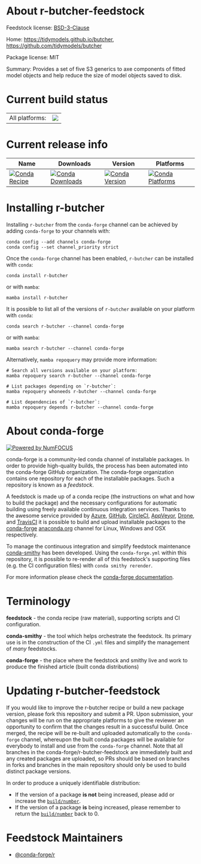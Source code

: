 About r-butcher-feedstock
=========================

Feedstock license: [BSD-3-Clause](https://github.com/conda-forge/r-butcher-feedstock/blob/main/LICENSE.txt)

Home: https://tidymodels.github.io/butcher, https://github.com/tidymodels/butcher

Package license: MIT

Summary: Provides a set of five S3 generics to axe components of fitted model objects and help reduce the size of model objects saved to disk.

Current build status
====================


<table><tr><td>All platforms:</td>
    <td>
      <a href="https://dev.azure.com/conda-forge/feedstock-builds/_build/latest?definitionId=9535&branchName=main">
        <img src="https://dev.azure.com/conda-forge/feedstock-builds/_apis/build/status/r-butcher-feedstock?branchName=main">
      </a>
    </td>
  </tr>
</table>

Current release info
====================

| Name | Downloads | Version | Platforms |
| --- | --- | --- | --- |
| [![Conda Recipe](https://img.shields.io/badge/recipe-r--butcher-green.svg)](https://anaconda.org/conda-forge/r-butcher) | [![Conda Downloads](https://img.shields.io/conda/dn/conda-forge/r-butcher.svg)](https://anaconda.org/conda-forge/r-butcher) | [![Conda Version](https://img.shields.io/conda/vn/conda-forge/r-butcher.svg)](https://anaconda.org/conda-forge/r-butcher) | [![Conda Platforms](https://img.shields.io/conda/pn/conda-forge/r-butcher.svg)](https://anaconda.org/conda-forge/r-butcher) |

Installing r-butcher
====================

Installing `r-butcher` from the `conda-forge` channel can be achieved by adding `conda-forge` to your channels with:

```
conda config --add channels conda-forge
conda config --set channel_priority strict
```

Once the `conda-forge` channel has been enabled, `r-butcher` can be installed with `conda`:

```
conda install r-butcher
```

or with `mamba`:

```
mamba install r-butcher
```

It is possible to list all of the versions of `r-butcher` available on your platform with `conda`:

```
conda search r-butcher --channel conda-forge
```

or with `mamba`:

```
mamba search r-butcher --channel conda-forge
```

Alternatively, `mamba repoquery` may provide more information:

```
# Search all versions available on your platform:
mamba repoquery search r-butcher --channel conda-forge

# List packages depending on `r-butcher`:
mamba repoquery whoneeds r-butcher --channel conda-forge

# List dependencies of `r-butcher`:
mamba repoquery depends r-butcher --channel conda-forge
```


About conda-forge
=================

[![Powered by
NumFOCUS](https://img.shields.io/badge/powered%20by-NumFOCUS-orange.svg?style=flat&colorA=E1523D&colorB=007D8A)](https://numfocus.org)

conda-forge is a community-led conda channel of installable packages.
In order to provide high-quality builds, the process has been automated into the
conda-forge GitHub organization. The conda-forge organization contains one repository
for each of the installable packages. Such a repository is known as a *feedstock*.

A feedstock is made up of a conda recipe (the instructions on what and how to build
the package) and the necessary configurations for automatic building using freely
available continuous integration services. Thanks to the awesome service provided by
[Azure](https://azure.microsoft.com/en-us/services/devops/), [GitHub](https://github.com/),
[CircleCI](https://circleci.com/), [AppVeyor](https://www.appveyor.com/),
[Drone](https://cloud.drone.io/welcome), and [TravisCI](https://travis-ci.com/)
it is possible to build and upload installable packages to the
[conda-forge](https://anaconda.org/conda-forge) [anaconda.org](https://anaconda.org/)
channel for Linux, Windows and OSX respectively.

To manage the continuous integration and simplify feedstock maintenance
[conda-smithy](https://github.com/conda-forge/conda-smithy) has been developed.
Using the ``conda-forge.yml`` within this repository, it is possible to re-render all of
this feedstock's supporting files (e.g. the CI configuration files) with ``conda smithy rerender``.

For more information please check the [conda-forge documentation](https://conda-forge.org/docs/).

Terminology
===========

**feedstock** - the conda recipe (raw material), supporting scripts and CI configuration.

**conda-smithy** - the tool which helps orchestrate the feedstock.
                   Its primary use is in the construction of the CI ``.yml`` files
                   and simplify the management of *many* feedstocks.

**conda-forge** - the place where the feedstock and smithy live and work to
                  produce the finished article (built conda distributions)


Updating r-butcher-feedstock
============================

If you would like to improve the r-butcher recipe or build a new
package version, please fork this repository and submit a PR. Upon submission,
your changes will be run on the appropriate platforms to give the reviewer an
opportunity to confirm that the changes result in a successful build. Once
merged, the recipe will be re-built and uploaded automatically to the
`conda-forge` channel, whereupon the built conda packages will be available for
everybody to install and use from the `conda-forge` channel.
Note that all branches in the conda-forge/r-butcher-feedstock are
immediately built and any created packages are uploaded, so PRs should be based
on branches in forks and branches in the main repository should only be used to
build distinct package versions.

In order to produce a uniquely identifiable distribution:
 * If the version of a package **is not** being increased, please add or increase
   the [``build/number``](https://docs.conda.io/projects/conda-build/en/latest/resources/define-metadata.html#build-number-and-string).
 * If the version of a package **is** being increased, please remember to return
   the [``build/number``](https://docs.conda.io/projects/conda-build/en/latest/resources/define-metadata.html#build-number-and-string)
   back to 0.

Feedstock Maintainers
=====================

* [@conda-forge/r](https://github.com/orgs/conda-forge/teams/r/)


